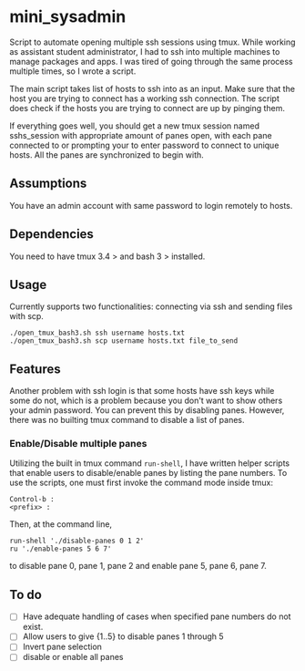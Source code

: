 # mini_sysadmin
Script to automate opening multiple ssh sessions using tmux. While working as assistant student administrator, I had to ssh into multiple machines to manage packages and apps. I was tired of going through the same process multiple times, so I wrote a script. 

The main script takes list of hosts to ssh into as an input. Make sure that the host you are trying to connect has a working ssh connection. The script does check if the hosts you are trying to connect are up by pinging them. 

If everything goes well, you should get a new tmux session named sshs_session with appropriate amount of panes open, with each pane connected to or prompting your to enter password to connect to unique hosts. All the panes are synchronized to begin with. 

## Assumptions 
You have an admin account with same password to login remotely to hosts. 

## Dependencies 
You need to have tmux 3.4 > and bash 3 > installed. 

## Usage 
Currently supports two functionalities: connecting via ssh and sending files with scp.
```
./open_tmux_bash3.sh ssh username hosts.txt
./open_tmux_bash3.sh scp username hosts.txt file_to_send
```

## Features 
Another problem with ssh login is that some hosts have ssh keys while some do not, which is a problem because you don't want to show others your admin password. You can prevent this by disabling panes. However, there was no builting tmux command to disable a list of panes. 

### Enable/Disable multiple panes
Utilizing the built in tmux command `run-shell`, I have written helper scripts that enable users to disable/enable panes by listing the pane numbers. To use the scripts, one must first invoke the command mode inside tmux:
```
Control-b :
<prefix> :
```
Then, at the command line, 
```
run-shell './disable-panes 0 1 2'
ru './enable-panes 5 6 7'
```
to disable pane 0, pane 1, pane 2 and enable pane 5, pane 6, pane 7. 

## To do 
- [ ] Have adequate handling of cases when specified pane numbers do not exist. 
- [ ] Allow users to give {1..5} to disable panes 1 through 5
- [ ] Invert pane selection
- [ ] disable or enable all panes 
